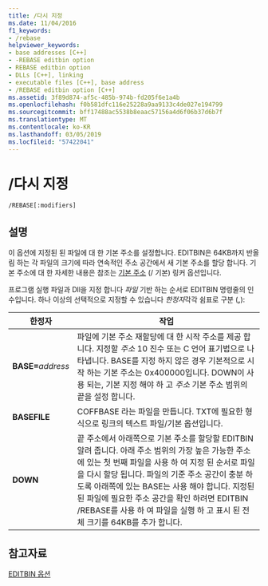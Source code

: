```yaml
---
title: /다시 지정
ms.date: 11/04/2016
f1_keywords:
- /rebase
helpviewer_keywords:
- base addresses [C++]
- -REBASE editbin option
- REBASE editbin option
- DLLs [C++], linking
- executable files [C++], base address
- /REBASE editbin option [C++]
ms.assetid: 3f89d874-af5c-485b-974b-fd205f6e1a4b
ms.openlocfilehash: f0b581dfc116e25228a9aa9133c4de027e194799
ms.sourcegitcommit: bff17488ac5538b8eaac57156a4d6f06b37d6b7f
ms.translationtype: MT
ms.contentlocale: ko-KR
ms.lasthandoff: 03/05/2019
ms.locfileid: "57422041"
---
```

# <a name="rebase"></a>/다시 지정

```
/REBASE[:modifiers]
```

## <a name="remarks"></a>설명

이 옵션에 지정된 된 파일에 대 한 기본 주소를 설정합니다. EDITBIN은 64KB까지 반올림 하는 각 파일의 크기에 따라 연속적인 주소 공간에서 새 기본 주소를 할당 합니다. 기본 주소에 대 한 자세한 내용은 참조는 [기본 주소](../../build/reference/base-base-address.md) (/ 기본) 링커 옵션입니다.

프로그램 실행 파일과 Dll을 지정 합니다 *파일* 기반 하는 순서로 EDITBIN 명령줄의 인수입니다. 하나 이상의 선택적으로 지정할 수 있습니다 *한정자*각각 쉼표로 구분 (**,**):

|한정자|작업|
|--------------|------------|
|**BASE=**<em>address</em>|파일에 기본 주소 재할당에 대 한 시작 주소를 제공 합니다. 지정할 *주소* 10 진수 또는 C 언어 표기법으로 나타냅니다. BASE를 지정 하지 않은 경우 기본적으로 시작 하는 기본 주소는 0x400000입니다. DOWN이 사용 되는, 기본 지정 해야 하 고 *주소* 기본 주소 범위의 끝을 설정 합니다.|
|**BASEFILE**|COFFBASE 라는 파일을 만듭니다. TXT에 필요한 형식으로 링크의 텍스트 파일/기본 옵션입니다.|
|**DOWN**|끝 주소에서 아래쪽으로 기본 주소를 할당할 EDITBIN 알려 줍니다. 아래 주소 범위의 가장 높은 가능한 주소에 있는 첫 번째 파일을 사용 하 여 지정 된 순서로 파일을 다시 할당 됩니다. 파일의 기준 주소 공간이 충분 하도록 아래쪽에 있는 BASE는 사용 해야 합니다. 지정된 된 파일에 필요한 주소 공간을 확인 하려면 EDITBIN /REBASE를 사용 하 여 파일을 실행 하 고 표시 된 전체 크기를 64KB를 추가 합니다.|

## <a name="see-also"></a>참고자료

[EDITBIN 옵션](../../build/reference/editbin-options.md)
